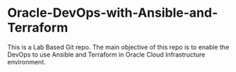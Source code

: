 # Oracle-DevOps-with-Ansible-and-Terraform
This is a Lab Based Git repo. The main objective of this repo is to enable the DevOps to use Ansible and Terraform in Oracle Cloud Infrastructure environment. 
